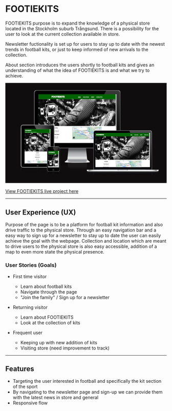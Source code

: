 # FOOTIEKITS

FOOTIEKITS purpose is to expand the knowledge of a physical store located in the Stockholm suburb Trångsund.
There is a possibility for the user to look at the current collection available in store.

Newsletter fuctionality is set up for users to stay up to date with the newest trends in football kits,
or just to keep informed of new arrivals to the collection.

About section introduces the users shortly to football kits and gives an understanding of what the idea of
FOOTIEKITS is and what we try to achieve.

![Am I Responsive](assets/pictures/footiekits-responsive.JPG)

[View FOOTIEKITS live project here](https://chrisgustafsson.github.io/footiekit-PP1/)

- - -

## User Experience (UX)

Purpose of the page is to be a platform for football kit information and also drive traffic to the physical store.
Through an easy navigation bar and a easy way to sign up for a newsletter to stay up to date the user can easily achieve the goal with the webpage.
Collection and location which are meant to drive users to the physical store is also easy accessible, addition of a map to even more state the physical presence.

### User Stories (Goals)

* First time visitor
  * Learn about football kits
  * Navigate through the page
  * "Join the family" / Sign up for a newsletter

* Returning visitor
  * Learn about FOOTIEKITS
  * Look at the collection of kits

* Frequent user
  * Keeping up with new addition of kits
  * Visiting store (need improvement to track)

- - -

## Features

* Targeting the user interested in football and specifically the kit section of the sport
* By navigating to the newsletter page and sign-up we can provide them with the latest news in store and general
* Responsive flow


